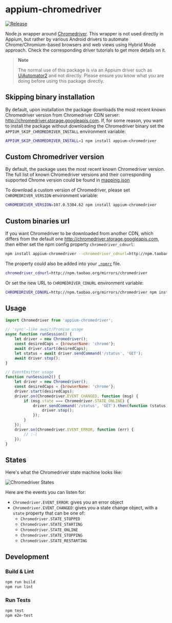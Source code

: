 appium-chromedriver
===================

[![Release](https://github.com/appium/appium-chromedriver/actions/workflows/publish.js.yml/badge.svg)](https://github.com/appium/appium-chromedriver/actions/workflows/publish.js.yml)

Node.js wrapper around [Chromedriver](https://sites.google.com/a/chromium.org/chromedriver/).
This wrapper is not used directly in Appium, but rather by various Android drivers to automate
Chrome/Chromium-based browsers
and web views using Hybrid Mode approach. Check the corresponding driver tutorials to get
more details on it.

> **Note**
>
> The normal use of this package is via an Appium driver such as [UiAutomator2](https://github.com/appium/appium-uiautomator2-driver/) and not directly.
> Please ensure you know what you are doing before using this package directly.

## Skipping binary installation

By default, upon installation the package downloads the most recent known Chromedriver version from
Chromedriver CDN server: http://chromedriver.storage.googleapis.com.
If, for some reason, you want to install the package without downloading the Chromedriver
binary set the `APPIUM_SKIP_CHROMEDRIVER_INSTALL` environment variable:

```bash
APPIUM_SKIP_CHROMEDRIVER_INSTALL=1 npm install appium-chromedriver
```

## Custom Chromedriver version

By default, the package uses the most recent known Chromedriver version.
The full list of known Chromedriver versions and their corresponding supported
Chrome version could be found in
[mapping.json](https://github.com/appium/appium-chromedriver/blob/master/config/mapping.json)

To download a custom version of Chromedriver, please set `CHROMEDRIVER_VERSION` environment variable:

```bash
CHROMEDRIVER_VERSION=107.0.5304.62 npm install appium-chromedriver
```

## Custom binaries url

If you want Chromedriver to be downloaded from another CDN, which differs from the
default one http://chromedriver.storage.googleapis.com, then either set the npm config property `chromedriver_cdnurl`:

```bash
npm install appium-chromedriver --chromedriver_cdnurl=http://npm.taobao.org/mirrors/chromedriver
```

The property could also be added into your [`.npmrc`](https://docs.npmjs.com/files/npmrc) file.

```bash
chromedriver_cdnurl=http://npm.taobao.org/mirrors/chromedriver
```

Or set the new URL to `CHROMEDRIVER_CDNURL` environment variable:

```bash
CHROMEDRIVER_CDNURL=http://npm.taobao.org/mirrors/chromedriver npm install appium-chromedriver
```

## Usage

```js
import Chromedriver from 'appium-chromedriver';

// 'sync'-like await/Promise usage
async function runSession() {
    let driver = new Chromedriver();
    const desiredCaps = {browserName: 'chrome'};
    await driver.start(desiredCaps);
    let status = await driver.sendCommand('/status', 'GET');
    await driver.stop();
}

// EventEmitter usage
function runSession2() {
    let driver = new Chromedriver();
    const desiredCaps = {browserName: 'chrome'};
    driver.start(desiredCaps);
    driver.on(Chromedriver.EVENT_CHANGED, function (msg) {
        if (msg.state === Chromedriver.STATE_ONLINE) {
            driver.sendCommand('/status', 'GET').then(function (status) {
                driver.stop();
            });
        }
    });
    driver.on(Chromedriver.EVENT_ERROR, function (err) {
        // :-(
    });
}
```

## States

Here's what the Chromedriver state machine looks like:

![Chromedriver States](./doc/states.png)

Here are the events you can listen for:

* `Chromedriver.EVENT_ERROR`: gives you an error object
* `Chromedriver.EVENT_CHANGED`: gives you a state change object, with a `state` property that can be one of:
    * `Chromedriver.STATE_STOPPED`
    * `Chromedriver.STATE_STARTING`
    * `Chromedriver.STATE_ONLINE`
    * `Chromedriver.STATE_STOPPING`
    * `Chromedriver.STATE_RESTARTING`


## Development

### Build & Lint

```bash
npm run build
npm run lint
```

### Run Tests

```bash
npm test
npm e2e-test
```

